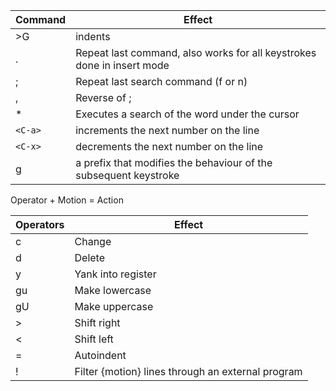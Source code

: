 | Command | Effect                                                                 |
| ------- | ---------------------------------------------------------------------- |
| >G      | indents                                                                |
| .       | Repeat last command, also works for all keystrokes done in insert mode |
| ;       | Repeat last search command (f or n)                                    |
| ,       | Reverse of ;                                                           |
| *       | Executes a search of the word under the cursor                         |
| `<C-a>` | increments the next number on the line                                 |
| `<C-x>` | decrements the next number on the line                                 |
| g       | a prefix that modifies the behaviour of the subsequent keystroke       |

Operator + Motion = Action

| Operators | Effect                                            |
| --------- | ------------------------------------------------- |
| c         | Change                                            |
| d         | Delete                                            |
| y         | Yank into register                                |
| gu        | Make lowercase                                    |
| gU        | Make uppercase                                    |
| >         | Shift right                                       |
| <         | Shift left                                        |
| =         | Autoindent                                        |
| !         | Filter {motion} lines through an external program |
